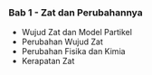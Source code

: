 ### Bab 1 - Zat dan Perubahannya  
- Wujud Zat dan Model Partikel  
- Perubahan Wujud Zat  
- Perubahan Fisika dan Kimia  
- Kerapatan Zat  